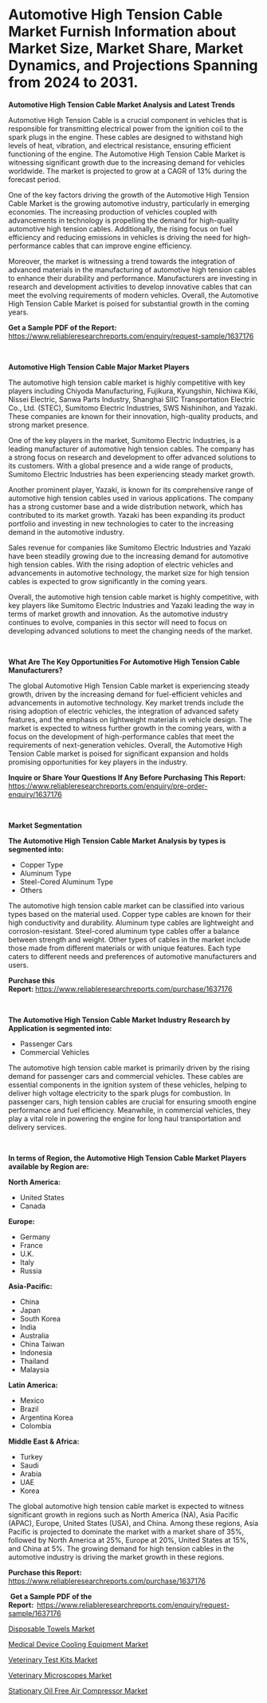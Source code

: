 <p><h1>Automotive High Tension Cable Market Furnish Information about Market Size, Market Share, Market Dynamics, and Projections Spanning from 2024 to 2031.</h1></p><p><strong>Automotive High Tension Cable Market Analysis and Latest Trends</strong></p>
<p><p>Automotive High Tension Cable is a crucial component in vehicles that is responsible for transmitting electrical power from the ignition coil to the spark plugs in the engine. These cables are designed to withstand high levels of heat, vibration, and electrical resistance, ensuring efficient functioning of the engine. The Automotive High Tension Cable Market is witnessing significant growth due to the increasing demand for vehicles worldwide. The market is projected to grow at a CAGR of 13% during the forecast period.</p><p>One of the key factors driving the growth of the Automotive High Tension Cable Market is the growing automotive industry, particularly in emerging economies. The increasing production of vehicles coupled with advancements in technology is propelling the demand for high-quality automotive high tension cables. Additionally, the rising focus on fuel efficiency and reducing emissions in vehicles is driving the need for high-performance cables that can improve engine efficiency.</p><p>Moreover, the market is witnessing a trend towards the integration of advanced materials in the manufacturing of automotive high tension cables to enhance their durability and performance. Manufacturers are investing in research and development activities to develop innovative cables that can meet the evolving requirements of modern vehicles. Overall, the Automotive High Tension Cable Market is poised for substantial growth in the coming years.</p></p>
<p><strong>Get a Sample PDF of the Report:&nbsp;</strong> <a href="https://www.reliableresearchreports.com/enquiry/request-sample/1637176">https://www.reliableresearchreports.com/enquiry/request-sample/1637176</a></p>
<p>&nbsp;</p>
<p><strong>Automotive High Tension Cable Major Market Players</strong></p>
<p><p>The automotive high tension cable market is highly competitive with key players including Chiyoda Manufacturing, Fujikura, Kyungshin, Nichiwa Kiki, Nissei Electric, Sanwa Parts Industry, Shanghai SIIC Transportation Electric Co., Ltd. (STEC), Sumitomo Electric Industries, SWS Nishinihon, and Yazaki. These companies are known for their innovation, high-quality products, and strong market presence.</p><p>One of the key players in the market, Sumitomo Electric Industries, is a leading manufacturer of automotive high tension cables. The company has a strong focus on research and development to offer advanced solutions to its customers. With a global presence and a wide range of products, Sumitomo Electric Industries has been experiencing steady market growth.</p><p>Another prominent player, Yazaki, is known for its comprehensive range of automotive high tension cables used in various applications. The company has a strong customer base and a wide distribution network, which has contributed to its market growth. Yazaki has been expanding its product portfolio and investing in new technologies to cater to the increasing demand in the automotive industry.</p><p>Sales revenue for companies like Sumitomo Electric Industries and Yazaki have been steadily growing due to the increasing demand for automotive high tension cables. With the rising adoption of electric vehicles and advancements in automotive technology, the market size for high tension cables is expected to grow significantly in the coming years.</p><p>Overall, the automotive high tension cable market is highly competitive, with key players like Sumitomo Electric Industries and Yazaki leading the way in terms of market growth and innovation. As the automotive industry continues to evolve, companies in this sector will need to focus on developing advanced solutions to meet the changing needs of the market.</p></p>
<p>&nbsp;</p>
<p><strong>What Are The Key Opportunities For Automotive High Tension Cable Manufacturers?</strong></p>
<p><p>The global Automotive High Tension Cable market is experiencing steady growth, driven by the increasing demand for fuel-efficient vehicles and advancements in automotive technology. Key market trends include the rising adoption of electric vehicles, the integration of advanced safety features, and the emphasis on lightweight materials in vehicle design. The market is expected to witness further growth in the coming years, with a focus on the development of high-performance cables that meet the requirements of next-generation vehicles. Overall, the Automotive High Tension Cable market is poised for significant expansion and holds promising opportunities for key players in the industry.</p></p>
<p><strong>Inquire or Share Your Questions If Any Before Purchasing This Report:</strong> <a href="https://www.reliableresearchreports.com/enquiry/pre-order-enquiry/1637176">https://www.reliableresearchreports.com/enquiry/pre-order-enquiry/1637176</a></p>
<p>&nbsp;</p>
<p><strong>Market Segmentation</strong></p>
<p><strong>The Automotive High Tension Cable Market Analysis by types is segmented into:</strong></p>
<p><ul><li>Copper Type</li><li>Aluminum Type</li><li>Steel-Cored Aluminum Type</li><li>Others</li></ul></p>
<p><p>The automotive high tension cable market can be classified into various types based on the material used. Copper type cables are known for their high conductivity and durability. Aluminum type cables are lightweight and corrosion-resistant. Steel-cored aluminum type cables offer a balance between strength and weight. Other types of cables in the market include those made from different materials or with unique features. Each type caters to different needs and preferences of automotive manufacturers and users.</p></p>
<p><strong>Purchase this Report:&nbsp;</strong><a href="https://www.reliableresearchreports.com/purchase/1637176">https://www.reliableresearchreports.com/purchase/1637176</a></p>
<p>&nbsp;</p>
<p><strong>The Automotive High Tension Cable Market Industry Research by Application is segmented into:</strong></p>
<p><ul><li>Passenger Cars</li><li>Commercial Vehicles</li></ul></p>
<p><p>The automotive high tension cable market is primarily driven by the rising demand for passenger cars and commercial vehicles. These cables are essential components in the ignition system of these vehicles, helping to deliver high voltage electricity to the spark plugs for combustion. In passenger cars, high tension cables are crucial for ensuring smooth engine performance and fuel efficiency. Meanwhile, in commercial vehicles, they play a vital role in powering the engine for long haul transportation and delivery services.</p></p>
<p>&nbsp;</p>
<p><strong>In terms of Region, the Automotive High Tension Cable Market Players available by Region are:</strong></p>
<p>
    <p> <strong> North America: </strong>
        <ul>
            <li>United States</li>
            <li>Canada</li>
        </ul>
        </p> 
    <p> <strong> Europe: </strong>
        <ul>
            <li>Germany</li>
            <li>France</li>
            <li>U.K.</li>
            <li>Italy</li>
            <li>Russia</li>
        </ul>
        </p> 
    <p> <strong> Asia-Pacific: </strong>
        <ul>
            <li>China</li>
            <li>Japan</li>
            <li>South Korea</li>
            <li>India</li>
            <li>Australia</li>
            <li>China Taiwan</li>
            <li>Indonesia</li>
            <li>Thailand</li>
            <li>Malaysia</li>
        </ul>
        </p> 
    <p> <strong> Latin America: </strong>
        <ul>
            <li>Mexico</li>
            <li>Brazil</li>
            <li>Argentina Korea</li>
            <li>Colombia</li>
        </ul>
        </p> 
    <p> <strong> Middle East & Africa: </strong>
        <ul>
            <li>Turkey</li>
            <li>Saudi</li>
            <li>Arabia</li>
            <li>UAE</li>
            <li>Korea</li>
        </ul>
    </p>
    </p>
<p><p>The global automotive high tension cable market is expected to witness significant growth in regions such as North America (NA), Asia Pacific (APAC), Europe, United States (USA), and China. Among these regions, Asia Pacific is projected to dominate the market with a market share of 35%, followed by North America at 25%, Europe at 20%, United States at 15%, and China at 5%. The growing demand for high tension cables in the automotive industry is driving the market growth in these regions.</p></p>
<p><strong>Purchase this Report: </strong><a href="https://www.reliableresearchreports.com/purchase/1637176">https://www.reliableresearchreports.com/purchase/1637176</a></p>
<p>&nbsp;<strong>Get a Sample PDF of the Report:&nbsp;&nbsp;</strong><a href="https://www.reliableresearchreports.com/enquiry/request-sample/1637176">https://www.reliableresearchreports.com/enquiry/request-sample/1637176</a></p>
<p><strong></strong></p>
<p><p><a href="https://issuu.com/reportprime-2/docs/disposable-towels-market-size-2030.pptx">Disposable Towels Market</a></p><p><a href="https://github.com/PeterParrish5/Market-Research-Report-List-3/blob/main/medical-device-cooling-equipment-market.md">Medical Device Cooling Equipment Market</a></p><p><a href="https://medium.com/p/12adf4065451/edit">Veterinary Test Kits Market</a></p><p><a href="https://medium.com/p/0452a066888a/edit">Veterinary Microscopes Market</a></p><p><a href="https://github.com/aliciawhite5576/Market-Research-Report-List-3/blob/main/stationary-oil-free-air-compressor-market.md">Stationary Oil Free Air Compressor Market</a></p></p>